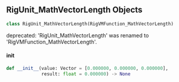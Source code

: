 ## RigUnit_MathVectorLength Objects

```python
class RigUnit_MathVectorLength(RigVMFunction_MathVectorLength)
```

deprecated: 'RigUnit_MathVectorLength' was renamed to 'RigVMFunction_MathVectorLength'.

<a id="unreal.RigUnit_MathVectorLength.__init__"></a>

#### __init__

```python
def __init__(value: Vector = [0.000000, 0.000000, 0.000000],
             result: float = 0.000000) -> None
```

<a id="unreal.RigVMFunction_MathVectorDistance"></a>